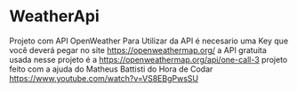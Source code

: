 # WeatherApi
Projeto com API OpenWeather 
Para Utilizar da API é necesario uma Key que você deverá pegar no site https://openweathermap.org/ a API gratuita usada nesse projeto 
é a https://openweathermap.org/api/one-call-3 projeto feito com a ajuda do Matheus Battisti do Hora de Codar https://www.youtube.com/watch?v=VS8EBgPwsSU
